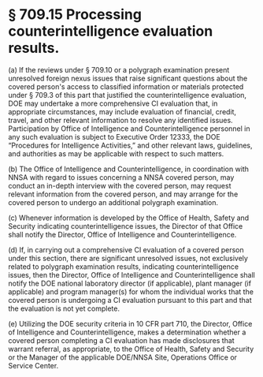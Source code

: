 # § 709.15   Processing counterintelligence evaluation results.

(a) If the reviews under § 709.10 or a polygraph examination present unresolved foreign nexus issues that raise significant questions about the covered person's access to classified information or materials protected under § 709.3 of this part that justified the counterintelligence evaluation, DOE may undertake a more comprehensive CI evaluation that, in appropriate circumstances, may include evaluation of financial, credit, travel, and other relevant information to resolve any identified issues. Participation by Office of Intelligence and Counterintelligence personnel in any such evaluation is subject to Executive Order 12333, the DOE “Procedures for Intelligence Activities,” and other relevant laws, guidelines, and authorities as may be applicable with respect to such matters.


(b) The Office of Intelligence and Counterintelligence, in coordination with NNSA with regard to issues concerning a NNSA covered person, may conduct an in-depth interview with the covered person, may request relevant information from the covered person, and may arrange for the covered person to undergo an additional polygraph examination.


(c) Whenever information is developed by the Office of Health, Safety and Security indicating counterintelligence issues, the Director of that Office shall notify the Director, Office of Intelligence and Counterintelligence.


(d) If, in carrying out a comprehensive CI evaluation of a covered person under this section, there are significant unresolved issues, not exclusively related to polygraph examination results, indicating counterintelligence issues, then the Director, Office of Intelligence and Counterintelligence shall notify the DOE national laboratory director (if applicable), plant manager (if applicable) and program manager(s) for whom the individual works that the covered person is undergoing a CI evaluation pursuant to this part and that the evaluation is not yet complete.


(e) Utilizing the DOE security criteria in 10 CFR part 710, the Director, Office of Intelligence and Counterintelligence, makes a determination whether a covered person completing a CI evaluation has made disclosures that warrant referral, as appropriate, to the Office of Health, Safety and Security or the Manager of the applicable DOE/NNSA Site, Operations Office or Service Center.




